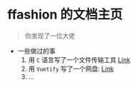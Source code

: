 # ffashion 的文档主页

> 你发现了一位大佬


- 一些做过的事
    1. 用 `C` 语言写了一个文件传输工具 [Link](https://github.com/ffashion/file_server)
    2. 用 `Vuetify` 写了一个网盘: [Link](http://49.232.192.69:5212/)
    3. ...